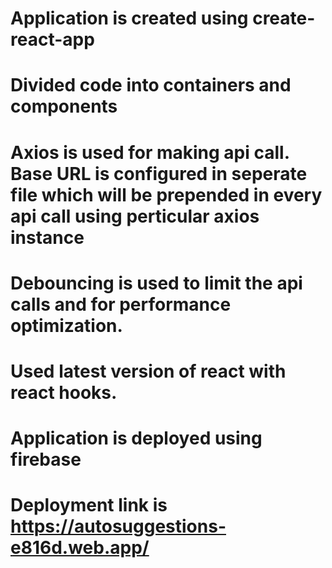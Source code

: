 # Application is created using create-react-app
# Divided code into containers and components
# Axios is used for making api call. Base URL is configured in seperate file which will be prepended in every api call using perticular axios instance
# Debouncing is used to limit the api calls and for performance optimization.
# Used latest version of react with react hooks.
# Application is deployed using firebase
# Deployment link is https://autosuggestions-e816d.web.app/


